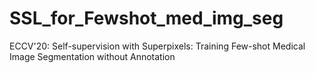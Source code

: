 # SSL_for_Fewshot_med_img_seg
ECCV'20: Self-supervision with Superpixels: Training Few-shot Medical Image Segmentation without Annotation
